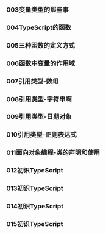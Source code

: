 
### 003变量类型的那些事
### 004TypeScript的函数
### 005三种函数的定义方式
### 006函数中变量的作用域
### 007引用类型-数组
### 008引用类型-字符串啊
### 009引用类型-日期对象
### 010引用类型-正则表达式
### 011面向对象编程-类的声明和使用
### 012初识TypeScript
### 013初识TypeScript
### 014初识TypeScript
### 015初识TypeScript